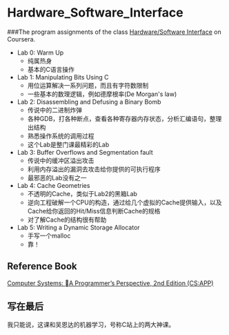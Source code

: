Hardware_Software_Interface
===========================

###The program assignments of the class [Hardware/Software Interface](https://www.coursera.org/course/hwswinterface) on Coursera.

>
* Lab 0: Warm Up
  * 纯属热身
  * 基本的C语言操作
* Lab 1: Manipulating Bits Using C
  * 用位运算解决一系列问题，而且有字符数限制
  * 一些基本的数理逻辑，例如德摩根率(De Morgan's law)
* Lab 2: Disassembling and Defusing a Binary Bomb
  * 传说中的二进制炸弹
  * 各种GDB，打各种断点，查看各种寄存器内存状态，分析汇编语句，整理出结构
  * 熟悉操作系统的调用过程
  * 这个Lab是整门课最精彩的Lab
* Lab 3: Buffer Overflows and Segmentation fault
  * 传说中的缓冲区溢出攻击
  * 利用内存溢出的漏洞去攻击给你提供的可执行程序
  * 最邪恶的Lab没有之一
* Lab 4: Cache Geometries
  * 不透明的Cache，类似于Lab2的黑箱Lab
  * 逆向工程破解一个CPU的构造，通过给几个虚拟的Cache提供输入，以及Cache给你返回的Hit/Miss信息判断Cache的规格
  * 对了解Cache的结构很有帮助
* Lab 5: Writing a Dynamic Storage Allocator
  * 手写一个malloc
  * 靠！

Reference Book
--------------
[Computer Systems: A Programmer’s Perspective, 2nd Edition (CS:APP)](http://csapp.cs.cmu.edu/)

写在最后
--------
我只能说，这课和吴恩达的机器学习，号称C站上的两大神课。
